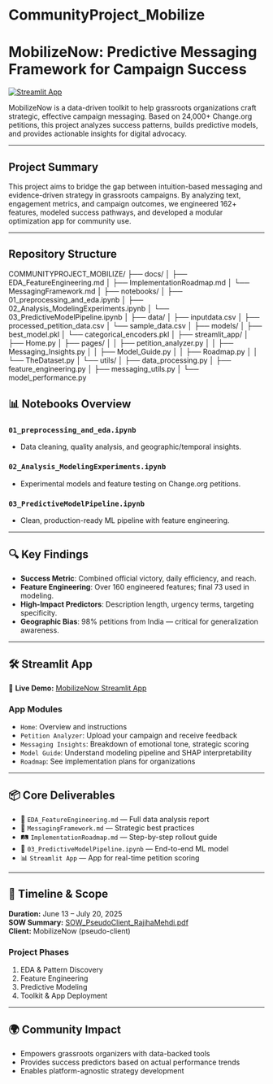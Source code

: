 # CommunityProject_Mobilize

#  MobilizeNow: Predictive Messaging Framework for Campaign Success

[![Streamlit App](https://img.shields.io/badge/Launch%20App-Streamlit-ff4b4b)](https://communityprojectmobilize-kqpvfren9u8u6qqgdnfjty.streamlit.app/)

MobilizeNow is a data-driven toolkit to help grassroots organizations craft strategic, effective campaign messaging. Based on 24,000+ Change.org petitions, this project analyzes success patterns, builds predictive models, and provides actionable insights for digital advocacy.

---

##  Project Summary

This project aims to bridge the gap between intuition-based messaging and evidence-driven strategy in grassroots campaigns. By analyzing text, engagement metrics, and campaign outcomes, we engineered 162+ features, modeled success pathways, and developed a modular optimization app for community use.

---

##  Repository Structure
COMMUNITYPROJECT_MOBILIZE/
├── docs/
│ ├── EDA_FeatureEngineering.md
│ ├── ImplementationRoadmap.md
│ └── MessagingFramework.md
│
├── notebooks/
│ ├── 01_preprocessing_and_eda.ipynb
│ ├── 02_Analysis_ModelingExperiments.ipynb
│ └── 03_PredictiveModelPipeline.ipynb
│
├── data/
│ ├── inputdata.csv
│ ├── processed_petition_data.csv
│ └── sample_data.csv
│
├── models/
│ ├── best_model.pkl
│ └── categorical_encoders.pkl
│
├── streamlit_app/
│ ├── Home.py
│ ├── pages/
│ │ ├── petition_analyzer.py
│ │ ├── Messaging_Insights.py
│ │ ├── Model_Guide.py
│ │ ├── Roadmap.py
│ │ └── TheDataset.py
│ └── utils/
│ ├── data_processing.py
│ ├── feature_engineering.py
│ ├── messaging_utils.py
│ └── model_performance.py

## 📊 Notebooks Overview

### `01_preprocessing_and_eda.ipynb`
- Data cleaning, quality analysis, and geographic/temporal insights.

### `02_Analysis_ModelingExperiments.ipynb`
- Experimental models and feature testing on Change.org petitions.

### `03_PredictiveModelPipeline.ipynb`
- Clean, production-ready ML pipeline with feature engineering.

---

## 🔍 Key Findings

- **Success Metric**: Combined official victory, daily efficiency, and reach.
- **Feature Engineering**: Over 160 engineered features; final 73 used in modeling.
- **High-Impact Predictors**: Description length, urgency terms, targeting specificity.
- **Geographic Bias**: 98% petitions from India — critical for generalization awareness.

---

## 🛠️ Streamlit App

🔗 **Live Demo:** [MobilizeNow Streamlit App](https://communityprojectmobilize-kqpvfren9u8u6qqgdnfjty.streamlit.app/)

### App Modules
- `Home`: Overview and instructions
- `Petition Analyzer`: Upload your campaign and receive feedback
- `Messaging Insights`: Breakdown of emotional tone, strategic scoring
- `Model Guide`: Understand modeling pipeline and SHAP interpretability
- `Roadmap`: See implementation plans for organizations

---

## 📦 Core Deliverables

- 📄 `EDA_FeatureEngineering.md` — Full data analysis report  
- 🧠 `MessagingFramework.md` — Strategic best practices  
- 🛤️ `ImplementationRoadmap.md` — Step-by-step rollout guide  
- 🧪 `03_PredictiveModelPipeline.ipynb` — End-to-end ML model  
- 📊 `Streamlit App` — App for real-time petition scoring

---

## 📅 Timeline & Scope

**Duration:** June 13 – July 20, 2025  
**SOW Summary:** [SOW_PseudoClient_RajihaMehdi.pdf](./)  
**Client:** MobilizeNow (pseudo-client)

### Project Phases
1. EDA & Pattern Discovery  
2. Feature Engineering  
3. Predictive Modeling  
4. Toolkit & App Deployment

---

## 🌍 Community Impact

- Empowers grassroots organizers with data-backed tools
- Provides success predictors based on actual performance trends
- Enables platform-agnostic strategy development

